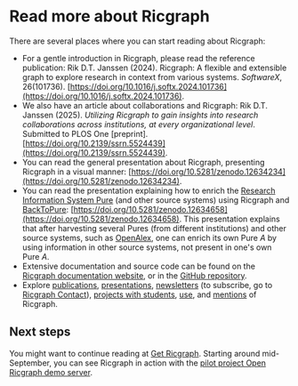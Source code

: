 # Read more about Ricgraph

There are several places where you can start reading about Ricgraph:

* For a gentle introduction in Ricgraph, please read the reference publication:
  Rik D.T. Janssen (2024). Ricgraph: A flexible and extensible graph to explore
  research in context from various systems. *SoftwareX*, 26(101736).
  [https://doi.org/10.1016/j.softx.2024.101736](https://doi.org/10.1016/j.softx.2024.101736).
* We also have an article about collaborations and Ricgraph:
  Rik D.T. Janssen (2025).
  *Utilizing Ricgraph to gain insights into research collaborations across institutions,
  at every organizational level*. Submitted to PLOS One [preprint].
  [https://doi.org/10.2139/ssrn.5524439](https://doi.org/10.2139/ssrn.5524439).
* You can read the general presentation about Ricgraph, presenting Ricgraph in
  a visual   manner:
  [https://doi.org/10.5281/zenodo.12634234](https://doi.org/10.5281/zenodo.12634234).
* You can read the presentation explaining how to enrich the [Research
  Information System Pure](https://www.elsevier.com/solutions/pure)
  (and other source systems) using Ricgraph
  and [BackToPure](https://github.com/UtrechtUniversity/BackToPure):
  [https://doi.org/10.5281/zenodo.12634658](https://doi.org/10.5281/zenodo.12634658).
  This presentation explains that after harvesting several Pures
  (from different institutions)  and other source systems,
  such as [OpenAlex](https://openalex.org),
  one can enrich its own Pure _A_ by using information in other source
  systems, not present in one's own Pure _A_.
* Extensive documentation and source code can be found on the
  [Ricgraph documentation website](https://docs.ricgraph.eu), or
  in the [GitHub
  repository](https://github.com/UtrechtUniversity/ricgraph).
* Explore
  [publications](https://docs.ricgraph.eu/docs/ricgraph_pubs_pres_news_use_ment.html#ricgraph-publications),
  [presentations](https://docs.ricgraph.eu/docs/ricgraph_pubs_pres_news_use_ment.html#ricgraph-presentations),
  [newsletters](https://docs.ricgraph.eu/docs/ricgraph_pubs_pres_news_use_ment.html#ricgraph-newsletters)
  (to subscribe, go to [Ricgraph
  Contact](https://docs.ricgraph.eu/README.html#contact)),
  [projects with students](https://docs.ricgraph.eu/docs/ricgraph_pubs_pres_news_use_ment.html#ricgraph-projects-with-students),
  [use](https://docs.ricgraph.eu/docs/ricgraph_pubs_pres_news_use_ment.html#ricgraph-use), and
  [mentions](https://docs.ricgraph.eu/docs/ricgraph_pubs_pres_news_use_ment.html#ricgraph-mentions)
  of Ricgraph.

## Next steps
You might want to continue reading at [Get Ricgraph](get-ricgraph.md).
Starting around mid-September, you can see Ricgraph in action with the
[pilot project Open Ricgraph demo server](pilot-project-open-ricgraph-demo-server.md).
